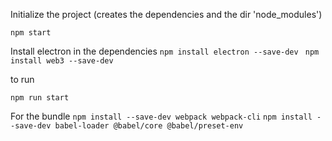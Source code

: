 Initialize the project (creates the dependencies and the dir 'node_modules')

`npm start`

Install electron in the dependencies 
`npm install electron --save-dev `
`npm install web3 --save-dev`

to run

`npm run start`

For the bundle
`npm install --save-dev webpack webpack-cli`
`npm install --save-dev babel-loader @babel/core @babel/preset-env`